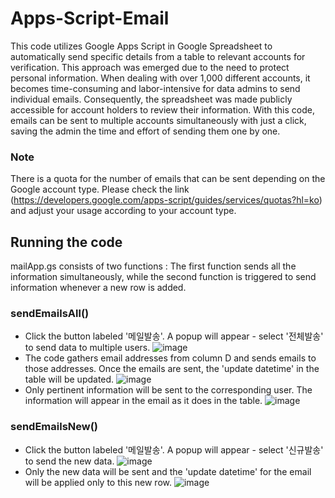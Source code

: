 # Apps-Script-Email
This code utilizes Google Apps Script in Google Spreadsheet to automatically send specific details from a table to relevant accounts for verification. This approach was emerged due to the need to protect personal information. When dealing with over 1,000 different accounts, it becomes time-consuming and labor-intensive for data admins to send individual emails. Consequently, the spreadsheet was made publicly accessible for account holders to review their information. With this code, emails can be sent to multiple accounts simultaneously with just a click, saving the admin the time and effort of sending them one by one.

### Note
There is a quota for the number of emails that can be sent depending on the Google account type. Please check the link (https://developers.google.com/apps-script/guides/services/quotas?hl=ko) and adjust your usage according to your account type.

## Running the code
mailApp.gs consists of two functions : The first function sends all the information simultaneously, while the second function is triggered to send information whenever a new row is added.

### sendEmailsAll()
- Click the button labeled '메일발송'. A popup will appear - select '전체발송' to send data to multiple users.
![image](https://github.com/DaeSikWoo/Apps-Script-Email/assets/35883117/47c1f4d7-5429-441a-a4d2-0a9f44f55aa5)
- The code gathers email addresses from column D and sends emails to those addresses. Once the emails are sent, the 'update datetime' in the table will be updated.
![image](https://github.com/DaeSikWoo/Apps-Script-Email/assets/35883117/9641a3f1-31c8-4d1c-b907-1a5edf71ff80)
- Only pertinent information will be sent to the corresponding user. The information will appear in the email as it does in the table.
![image](https://github.com/DaeSikWoo/Apps-Script-Email/assets/35883117/744e441f-8253-43df-a362-5716ea5a4fc2)

### sendEmailsNew()
- Click the button labeled '메일발송'. A popup will appear - select '신규발송' to send the new data.
![image](https://github.com/DaeSikWoo/Apps-Script-Email/assets/35883117/bdcb8221-2e21-4fa0-a662-97802c328207)
- Only the new data will be sent and the 'update datetime' for the email will be applied only to this new row.
![image](https://github.com/DaeSikWoo/Apps-Script-Email/assets/35883117/3b285ebd-70e9-4af6-acfc-0198c97bea5a)






 
